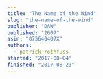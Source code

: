 ```yaml
---
title: "The Name of the Wind"
slug: "the-name-of-the-wind"
publisher: "DAW"
published: "2007"
asin: "075640407X"
authors:
  - patrick-rothfuss
started: "2017-08-04"
finished: "2017-08-23"
---
```

